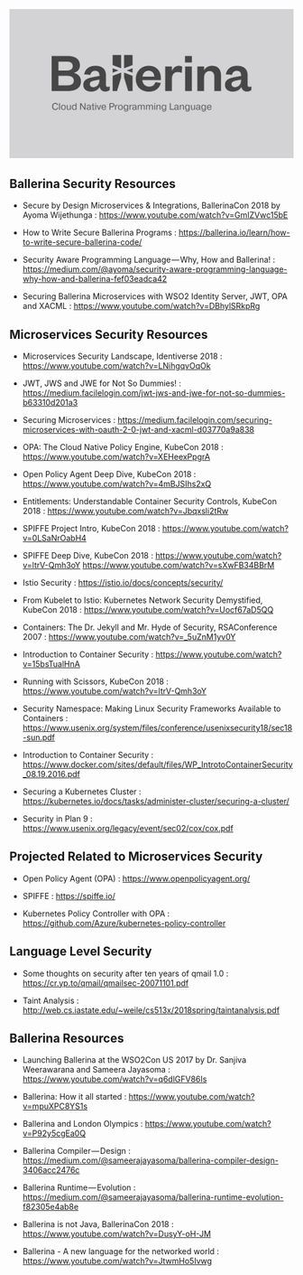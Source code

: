 ![alt text](./ballerina.jpg "Ballerina")

## Ballerina Security Resources

* Secure by Design Microservices & Integrations, BallerinaCon 2018 by Ayoma Wijethunga : https://www.youtube.com/watch?v=GmIZVwc15bE

* How to Write Secure Ballerina Programs : https://ballerina.io/learn/how-to-write-secure-ballerina-code/

* Security Aware Programming Language — Why, How and Ballerina! : https://medium.com/@ayoma/security-aware-programming-language-why-how-and-ballerina-fef03eadca42

* Securing Ballerina Microservices with WSO2 Identity Server, JWT, OPA and XACML : https://www.youtube.com/watch?v=DBhylSRkpRg


## Microservices Security Resources

* Microservices Security Landscape, Identiverse 2018 : https://www.youtube.com/watch?v=LNihgqvOqOk

* JWT, JWS and JWE for Not So Dummies! : https://medium.facilelogin.com/jwt-jws-and-jwe-for-not-so-dummies-b63310d201a3

* Securing Microservices : https://medium.facilelogin.com/securing-microservices-with-oauth-2-0-jwt-and-xacml-d03770a9a838

* OPA: The Cloud Native Policy Engine, KubeCon 2018 : https://www.youtube.com/watch?v=XEHeexPpgrA

* Open Policy Agent Deep Dive, KubeCon 2018 : https://www.youtube.com/watch?v=4mBJSIhs2xQ

* Entitlements: Understandable Container Security Controls, KubeCon 2018 : https://www.youtube.com/watch?v=Jbqxsli2tRw

* SPIFFE Project Intro, KubeCon 2018 : https://www.youtube.com/watch?v=0LSaNrOabH4

* SPIFFE Deep Dive, KubeCon 2018 : https://www.youtube.com/watch?v=ltrV-Qmh3oY https://www.youtube.com/watch?v=sXwFB34BBrM

* Istio Security : https://istio.io/docs/concepts/security/

* From Kubelet to Istio: Kubernetes Network Security Demystified, KubeCon 2018 : https://www.youtube.com/watch?v=Uocf67aD5QQ

* Containers: The Dr. Jekyll and Mr. Hyde of Security, RSAConference 2007 : https://www.youtube.com/watch?v=_5uZnM1yv0Y

* Introduction to Container Security : https://www.youtube.com/watch?v=15bsTualHnA

* Running with Scissors, KubeCon 2018 : https://www.youtube.com/watch?v=ltrV-Qmh3oY

* Security Namespace: Making Linux Security Frameworks Available to Containers : https://www.usenix.org/system/files/conference/usenixsecurity18/sec18-sun.pdf

* Introduction to Container Security : https://www.docker.com/sites/default/files/WP_IntrotoContainerSecurity_08.19.2016.pdf

* Securing a Kubernetes Cluster : https://kubernetes.io/docs/tasks/administer-cluster/securing-a-cluster/

* Security in Plan 9 : https://www.usenix.org/legacy/event/sec02/cox/cox.pdf

## Projected Related to Microservices Security

* Open Policy Agent (OPA) : https://www.openpolicyagent.org/

* SPIFFE : https://spiffe.io/

* Kubernetes Policy Controller with OPA : https://github.com/Azure/kubernetes-policy-controller

## Language Level Security

* Some thoughts on security after ten years of qmail 1.0 : https://cr.yp.to/qmail/qmailsec-20071101.pdf

* Taint Analysis : http://web.cs.iastate.edu/~weile/cs513x/2018spring/taintanalysis.pdf

## Ballerina Resources

* Launching Ballerina at the WSO2Con US 2017 by Dr. Sanjiva Weerawarana and Sameera Jayasoma : https://www.youtube.com/watch?v=q6dlGFV86Is

* Ballerina: How it all started : https://www.youtube.com/watch?v=mpuXPC8YS1s

* Ballerina and London Olympics : https://www.youtube.com/watch?v=P92y5cgEa0Q

* Ballerina Compiler — Design : https://medium.com/@sameerajayasoma/ballerina-compiler-design-3406acc2476c

* Ballerina Runtime — Evolution : https://medium.com/@sameerajayasoma/ballerina-runtime-evolution-f82305e4ab8e

* Ballerina is not Java, BallerinaCon 2018 : https://www.youtube.com/watch?v=DusyY-oH-JM

* Ballerina - A new language for the networked world : https://www.youtube.com/watch?v=JtwmHo5Ivwg
